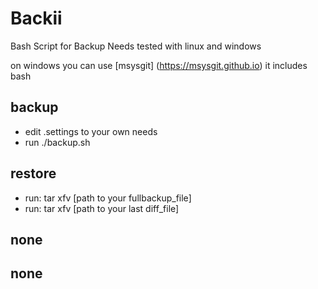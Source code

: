 # Backii
Bash Script for Backup Needs
tested with linux and windows 

on windows you can use 
[msysgit]
(https://msysgit.github.io)
it includes bash 

## backup
* edit .settings to your own needs
* run ./backup.sh

## restore
* run: tar xfv [path to your fullbackup_file]
* run: tar xfv [path to your last diff_file]

## none
## none

